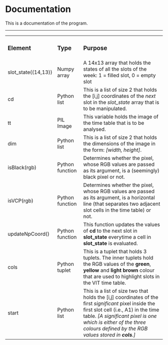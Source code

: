 # Documentation
This is a documentation of the program.  

<hr/>

<table>
  <tr>
    <td><h3>Element</h3></td> <td><h3>Type</h3></td> <td><h3>Purpose</h3></td>
  </tr>
  
  <tr>
    <td>slot_state((14,13))</td> <td>Numpy array</td> <td>A 14x13 array that holds the states of all the slots of the week: 1 = filled slot, 0 = empty slot</td>
  </tr>
  
  <tr>
    <td>cd</td> <td>Python list</td> <td>This is a list of size 2 that holds the [i,j] coordinates of the <i>next</i> slot in the <i>slot_state</i> array that is to be manipulated.</td>
  </tr>
  
  <tr>
    <td>tt</td> <td>PIL Image</td> <td>This variable holds the image of the time table that is to be analysed.</td>
  </tr>
  
  <tr>
    <td>dim</td> <td>Python list</td> <td>This is a list of size 2 that holds the dimensions of the image in the form: <i>[width, height]</i>.</td>
  </tr>
  
  <tr>
    <td>isBlack(rgb)</td> <td>Python function</td> <td>Determines whether the pixel, whose RGB values are passed as its argument, is a (seemingly) black pixel or not.</td>
  </tr>
  
  <tr>
    <td>isVCP(rgb)</td> <td>Python function</td> <td>Determines whether the pixel, whose RGB values are passed as its argument, is a horizontal line (that separates two adjacent slot cells in the time table) or not.</td>
  </tr>
  
  <tr>
    <td>updateNpCoord()</td> <td>Python function</td> <td>This function updates the values of <b>cd</b> to the next slot in <b>slot_state</b> everytime a cell in <b>slot_state</b> is evaluated.</td>
  </tr>
  
  <tr>
    <td>cols</td> <td>Python tuplet</td> <td>This is a tuplet that holds 3 tuplets. The inner tuplets hold the RGB values of the <b>green</b>, <b>yellow</b> and <b>light brown</b> colour that are used to highlight slots in the VIT time table.</td>
  </tr>
  
  <tr>
    <td>start</td> <td>Python list</td> <td>This is a list of size two that holds the [i,j] coordinates of the first <i>significant</i> pixel inside the first slot cell (i.e., A1) in the time table. <i>[A significant pixel is one which is either of the three colours defined by the RGB values stored in <b>cols</b>.]</i></td>
  </tr>
</table>
